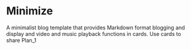 # Minimize
A minimalist blog template that provides Markdown format blogging and display and video and music playback functions in cards. Use cards to share Plan_1
